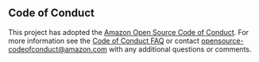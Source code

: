 ## Code of Conduct
This project has adopted the [Amazon Open Source Code of Conduct](https://aws.github.io/code-of-conduct.html). 
For more information see the [Code of Conduct FAQ](https://aws.github.io/code-of-conduct-faq) or contact 
opensource-codeofconduct@amazon.com with any additional questions or comments.
